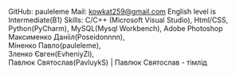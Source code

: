 GitHub: pauleleme
Mail: kowkat259@gmail.com
English level is Intermediate(B1)
Skills: C/C++ (Microsoft Visual Studio), Html/CSS, Python(PyCharm), MySQL(Mysql Workbench), Adobe Photoshop
Максименко Данііл(Poseidonnnn), <br />Міненко Павло(pauleleme), <br />Зленко Євген(EvheniyZl), <br />Павлюк Святослав(PavluykS) | Павлюк Святослав - тімлід